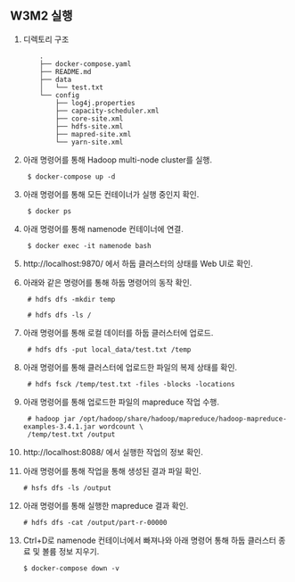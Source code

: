 ## W3M2 실행

1. 디렉토리 구조
    ```
        .
        ├── docker-compose.yaml
        ├── README.md
        ├── data
        │   └── test.txt
        └── config
            ├── log4j.properties
            ├── capacity-scheduler.xml
            ├── core-site.xml
            ├── hdfs-site.xml
            ├── mapred-site.xml
            └── yarn-site.xml
    ```

2. 아래 명령어를 통해 Hadoop multi-node cluster를 실행.

        $ docker-compose up -d

3. 아래 명령어를 통해 모든 컨테이너가 실행 중인지 확인.

        $ docker ps

4. 아래 명령어를 통해 namenode 컨테이너에 연결.

        $ docker exec -it namenode bash

5. http://localhost:9870/ 에서 하둡 클러스터의 상태를 Web UI로 확인.

6. 아래와 같은 명령어를 통해 하둡 명령어의 동작 확인.

        # hdfs dfs -mkdir temp
        
        # hdfs dfs -ls /

7. 아래 명령어를 통해 로컬 데이터를 하둡 클러스터에 업로드.

        # hdfs dfs -put local_data/test.txt /temp

8. 아래 명령어를 통해 클러스터에 업로드한 파일의 복제 상태를 확인.

        # hdfs fsck /temp/test.txt -files -blocks -locations

9. 아래 명령어를 통해 업로드한 파일의 mapreduce 작업 수행.

        # hadoop jar /opt/hadoop/share/hadoop/mapreduce/hadoop-mapreduce-examples-3.4.1.jar wordcount \
        /temp/test.txt /output

10. http://localhost:8088/ 에서 실행한 작업의 정보 확인.

11. 아래 명령어를 통해 작업을 통해 생성된 결과 파일 확인.

        # hsfs dfs -ls /output

12. 아래 명령어를 통해 실행한 mapreduce 결과 확인.

        # hdfs dfs -cat /output/part-r-00000

13. Ctrl+D로 namenode 컨테이너에서 빠져나와 아래 명령어 통해 하둡 클러스터 종료 및 볼륨 정보 지우기.

        $ docker-compose down -v
